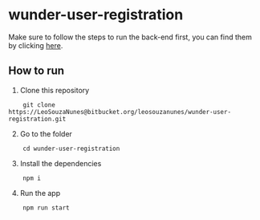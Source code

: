 # wunder-user-registration

Make sure to follow the steps to run the back-end first, you can find them by clicking [here](https://bitbucket.org/leosouzanunes/wunder-user-registration-api/src/main/).

## How to run

1. Clone this repository
```
	git clone https://LeoSouzaNunes@bitbucket.org/leosouzanunes/wunder-user-registration.git
```

2. Go to the folder
```
	cd wunder-user-registration
```

3. Install the dependencies
```
	npm i
```

4. Run the app
```
	npm run start
```